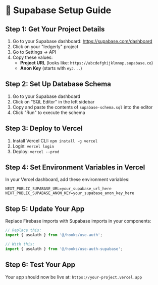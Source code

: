 # 🚀 Supabase Setup Guide

## Step 1: Get Your Project Details

1. Go to your Supabase dashboard: https://supabase.com/dashboard
2. Click on your "ledgerly" project
3. Go to Settings → API
4. Copy these values:
   - **Project URL** (looks like: `https://abcdefghijklmnop.supabase.co`)
   - **Anon Key** (starts with `eyJ...`)

## Step 2: Set Up Database Schema

1. Go to your Supabase dashboard
2. Click on "SQL Editor" in the left sidebar
3. Copy and paste the contents of `supabase-schema.sql` into the editor
4. Click "Run" to execute the schema

## Step 3: Deploy to Vercel

1. Install Vercel CLI: `npm install -g vercel`
2. Login: `vercel login`
3. Deploy: `vercel --prod`

## Step 4: Set Environment Variables in Vercel

In your Vercel dashboard, add these environment variables:

```
NEXT_PUBLIC_SUPABASE_URL=your_supabase_url_here
NEXT_PUBLIC_SUPABASE_ANON_KEY=your_supabase_anon_key_here
```

## Step 5: Update Your App

Replace Firebase imports with Supabase imports in your components:

```typescript
// Replace this:
import { useAuth } from '@/hooks/use-auth';

// With this:
import { useAuth } from '@/hooks/use-auth-supabase';
```

## Step 6: Test Your App

Your app should now be live at: `https://your-project.vercel.app`

